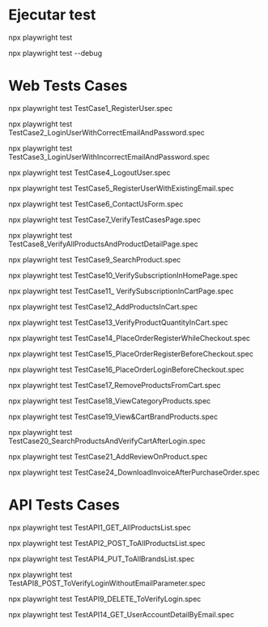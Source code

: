 # Ejecutar test

npx playwright test <!-- NombreTest.spec-->

npx playwright test <!-- NombreTest.spec--> --debug

# Web Tests Cases

<!--- Test Case 1: Register User -->
npx playwright test TestCase1_RegisterUser.spec

<!--- Test Case 2: Login User with correct email and password -->
npx playwright test TestCase2_LoginUserWithCorrectEmailAndPassword.spec

<!--- Test Case 3: Login User with incorrect email and password -->
npx playwright test TestCase3_LoginUserWithIncorrectEmailAndPassword.spec

<!--- Test Case 4: Logout User -->
npx playwright test TestCase4_LogoutUser.spec

<!--- Test Case 5: Register User with existing email -->
npx playwright test TestCase5_RegisterUserWithExistingEmail.spec

<!--- Test Case 6: Contact Us Form -->
npx playwright test TestCase6_ContactUsForm.spec

<!--- Test Case 7: Verify Test Cases Page -->
npx playwright test TestCase7_VerifyTestCasesPage.spec

<!--- Test Case 8: Verify All Products and product detail page -->
npx playwright test TestCase8_VerifyAllProductsAndProductDetailPage.spec

<!--- Test Case 9: Search Product -->
npx playwright test TestCase9_SearchProduct.spec

<!--- Test Case 10: Verify Subscription in home page -->
npx playwright test TestCase10_VerifySubscriptionInHomePage.spec

<!--- Test Case 11: Verify Subscription in Cart page -->
npx playwright test TestCase11_ VerifySubscriptionInCartPage.spec

<!--- Test Case 12: Add Products in Cart -->
npx playwright test TestCase12_AddProductsInCart.spec

<!--- Test Case 13: Verify Product quantity in Cart -->
npx playwright test TestCase13_VerifyProductQuantityInCart.spec

<!--- Test Case 14: Place Order: Register while Checkout -->
npx playwright test TestCase14_PlaceOrderRegisterWhileCheckout.spec

<!--- Test Case 15: Place Order: Register before Checkout -->
npx playwright test TestCase15_PlaceOrderRegisterBeforeCheckout.spec

<!--- Test Case 16: Place Order: Login before Checkout -->
npx playwright test TestCase16_PlaceOrderLoginBeforeCheckout.spec

<!--- Test Case 17: Remove Products From Cart -->
npx playwright test TestCase17_RemoveProductsFromCart.spec

<!--- Test Case 18: View Category Products -->
npx playwright test TestCase18_ViewCategoryProducts.spec

<!--- Test Case 19: View & Cart Brand Products -->
npx playwright test TestCase19_View&CartBrandProducts.spec

<!--- Test Case 20: Search Products and Verify Cart After Login -->
npx playwright test TestCase20_SearchProductsAndVerifyCartAfterLogin.spec

<!--- Test Case 21: Add review on product -->
npx playwright test TestCase21_AddReviewOnProduct.spec

<!--- Test Case 22: Add to cart from Recommended items -->

<!--- Test Case 23: Verify address details in checkout page -->

<!--- Test Case 24: Download Invoice after purchase order -->
npx playwright test TestCase24_DownloadInvoiceAfterPurchaseOrder.spec

<!--- Test Case 25: Verify Scroll Up using 'Arrow' button and Scroll Down functionality -->

<!--- Test Case 26: Verify Scroll Up without 'Arrow' button and Scroll Down functionality -->

# API Tests Cases

<!--- API 1: Get All Products List -->
npx playwright test TestAPI1_GET_AllProductsList.spec

<!--- API 2: POST To All Products List -->
npx playwright test TestAPI2_POST_ToAllProductsList.spec

<!--- API 4: PUT To All Brands List -->
npx playwright test TestAPI4_PUT_ToAllBrandsList.spec

<!--- API 5: POST To Search Product -->

<!--- API 6: POST To Search Product without search_product parameter -->

<!--- API 7: POST To Verify Login with valid details -->

<!--- API 8: POST To Verify Login without email parameter -->
npx playwright test TestAPI8_POST_ToVerifyLoginWithoutEmailParameter.spec

<!--- API 9: DELETE To Verify Login -->
npx playwright test TestAPI9_DELETE_ToVerifyLogin.spec

<!--- API 10: POST To Verify Login with invalid details -->

<!--- API 11: POST To Create/Register User Account -->

<!--- API 12: DELETE METHOD To Delete User Account -->

<!--- API 13: PUT METHOD To Update User Account -->

<!--- API 14: GET user account detail by email -->
npx playwright test TestAPI14_GET_UserAccountDetailByEmail.spec